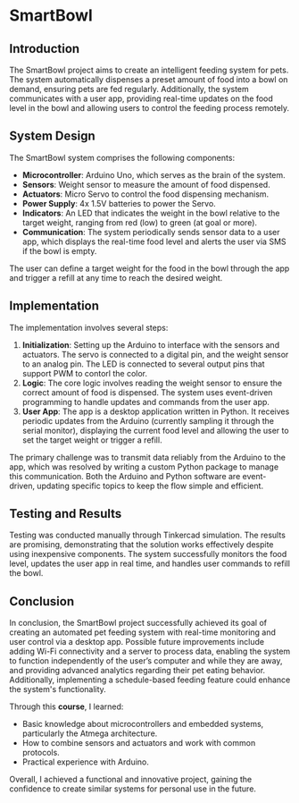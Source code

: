 # SmartBowl

## Introduction

The SmartBowl project aims to create an intelligent feeding system for pets. The system automatically dispenses a preset amount of food into a bowl on demand, ensuring pets are fed regularly. Additionally, the system communicates with a user app, providing real-time updates on the food level in the bowl and allowing users to control the feeding process remotely.

## System Design

The SmartBowl system comprises the following components:

- **Microcontroller**: Arduino Uno, which serves as the brain of the system.
- **Sensors**: Weight sensor to measure the amount of food dispensed.
- **Actuators**: Micro Servo to control the food dispensing mechanism.
- **Power Supply**: 4x 1.5V batteries to power the Servo.
- **Indicators**: An LED that indicates the weight in the bowl relative to the target weight, ranging from red (low) to green (at goal or more).
- **Communication**: The system periodically sends sensor data to a user app, which displays the real-time food level and alerts the user via SMS if the bowl is empty.

The user can define a target weight for the food in the bowl through the app and trigger a refill at any time to reach the desired weight.

## Implementation

The implementation involves several steps:

1. **Initialization**: Setting up the Arduino to interface with the sensors and actuators. The servo is connected to a digital pin, and the weight sensor to an analog pin. The LED is connected to several output pins that support PWM to contorl the color.
2. **Logic**: The core logic involves reading the weight sensor to ensure the correct amount of food is dispensed. The system uses event-driven programming to handle updates and commands from the user app.
3. **User App**: The app is a desktop application written in Python. It receives periodic updates from the Arduino (currently sampling it through the serial monitor), displaying the current food level and allowing the user to set the target weight or trigger a refill.

The primary challenge was to transmit data reliably from the Arduino to the app, which was resolved by writing a custom Python package to manage this communication. Both the Arduino and Python software are event-driven, updating specific topics to keep the flow simple and efficient.

## Testing and Results

Testing was conducted manually through Tinkercad simulation. The results are promising, demonstrating that the solution works effectively despite using inexpensive components. The system successfully monitors the food level, updates the user app in real time, and handles user commands to refill the bowl.

## Conclusion

In conclusion, the SmartBowl project successfully achieved its goal of creating an automated pet feeding system with real-time monitoring and user control via a desktop app. Possible future improvements include adding Wi-Fi connectivity and a server to process data, enabling the system to function independently of the user’s computer and while they are away, and providing advanced analytics regarding their pet eating behavior. Additionally, implementing a schedule-based feeding feature could enhance the system's functionality.

Through this **course**, I learned:

- Basic knowledge about microcontrollers and embedded systems, particularly the Atmega architecture.
- How to combine sensors and actuators and work with common protocols.
- Practical experience with Arduino.

Overall, I achieved a functional and innovative project, gaining the confidence to create similar systems for personal use in the future.

